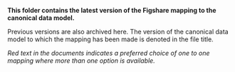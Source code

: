
**This folder contains the latest version of the Figshare mapping to the canonical data model.**

Previous versions are also archived here. The version of the canonical data model to which the mapping has been made is denoted in the file title.

*Red text in the documents indicates a preferred choice of one to one mapping where more than one option is available.*
